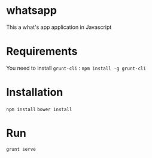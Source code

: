 # whatsapp
This a what's app application in Javascript

# Requirements
You need to install `grunt-cli` : `npm install -g grunt-cli`

# Installation
`npm install`
`bower install`

# Run
`grunt serve`
